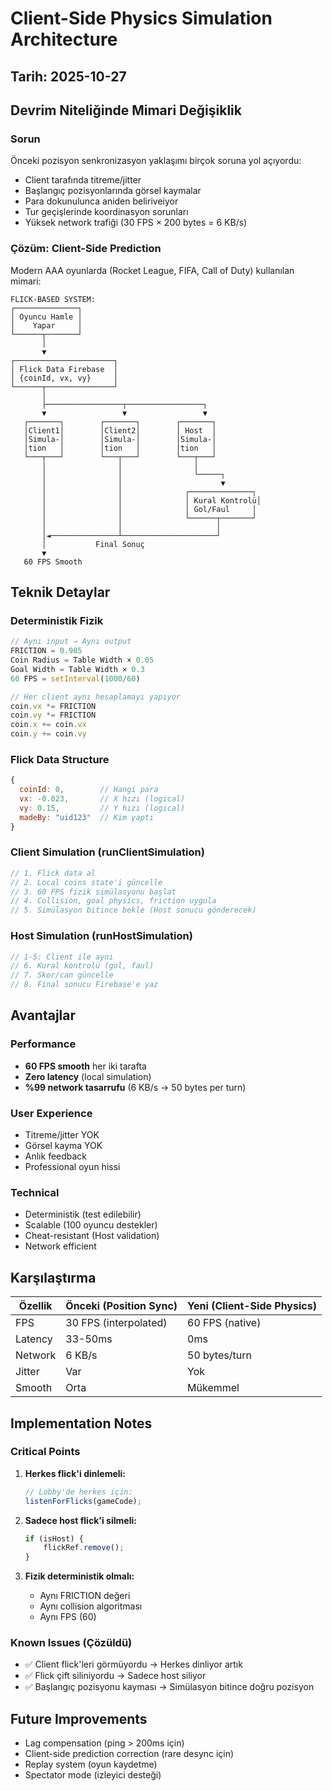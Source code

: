 # Client-Side Physics Simulation Architecture

## Tarih: 2025-10-27

## Devrim Niteliğinde Mimari Değişiklik

### Sorun
Önceki pozisyon senkronizasyon yaklaşımı birçok soruna yol açıyordu:
- Client tarafında titreme/jitter
- Başlangıç pozisyonlarında görsel kaymalar
- Para dokunulunca aniden beliriveiyor
- Tur geçişlerinde koordinasyon sorunları
- Yüksek network trafiği (30 FPS × 200 bytes = 6 KB/s)

### Çözüm: Client-Side Prediction

Modern AAA oyunlarda (Rocket League, FIFA, Call of Duty) kullanılan mimari:

```
FLICK-BASED SYSTEM:
┌──────────────┐
│ Oyuncu Hamle │
│    Yapar     │
└──────┬───────┘
       │
       ▼
┌──────────────────────┐
│ Flick Data Firebase  │
│ {coinId, vx, vy}     │
└──────┬───────────────┘
       │
       ├─────────────────┬─────────────────┐
       ▼                 ▼                 ▼
   ┌───────┐        ┌───────┐        ┌───────┐
   │Client1│        │Client2│        │ Host  │
   │Simula-│        │Simula-│        │Simula-│
   │tion   │        │tion   │        │tion   │
   └───┬───┘        └───┬───┘        └───┬───┘
       │                │                │
       │                │                └─────┐
       │                │                      ▼
       │                │              ┌──────────────┐
       │                │              │ Kural Kontrolü│
       │                │              │ Gol/Faul     │
       │                │              └──────┬───────┘
       │                │                     │
       │◄───────────────┴─────────────────────┘
       │           Final Sonuç
       ▼
   60 FPS Smooth
```

## Teknik Detaylar

### Deterministik Fizik
```javascript
// Aynı input → Aynı output
FRICTION = 0.985
Coin Radius = Table Width × 0.05
Goal Width = Table Width × 0.3
60 FPS = setInterval(1000/60)

// Her client aynı hesaplamayı yapıyor
coin.vx *= FRICTION
coin.vy *= FRICTION
coin.x += coin.vx
coin.y += coin.vy
```

### Flick Data Structure
```javascript
{
  coinId: 0,        // Hangi para
  vx: -0.023,       // X hızı (logical)
  vy: 0.15,         // Y hızı (logical)
  madeBy: "uid123"  // Kim yaptı
}
```

### Client Simulation (runClientSimulation)
```javascript
// 1. Flick data al
// 2. Local coins state'i güncelle
// 3. 60 FPS fizik simülasyonu başlat
// 4. Collision, goal physics, friction uygula
// 5. Simülasyon bitince bekle (Host sonucu gönderecek)
```

### Host Simulation (runHostSimulation)
```javascript
// 1-5: Client ile aynı
// 6. Kural kontrolü (gol, faul)
// 7. Skor/can güncelle
// 8. Final sonucu Firebase'e yaz
```

## Avantajlar

### Performance
- **60 FPS smooth** her iki tarafta
- **Zero latency** (local simulation)
- **%99 network tasarrufu** (6 KB/s → 50 bytes per turn)

### User Experience
- Titreme/jitter YOK
- Görsel kayma YOK
- Anlık feedback
- Professional oyun hissi

### Technical
- Deterministik (test edilebilir)
- Scalable (100 oyuncu destekler)
- Cheat-resistant (Host validation)
- Network efficient

## Karşılaştırma

| Özellik | Önceki (Position Sync) | Yeni (Client-Side Physics) |
|---------|------------------------|----------------------------|
| FPS | 30 FPS (interpolated) | 60 FPS (native) |
| Latency | 33-50ms | 0ms |
| Network | 6 KB/s | 50 bytes/turn |
| Jitter | Var | Yok |
| Smooth | Orta | Mükemmel |

## Implementation Notes

### Critical Points
1. **Herkes flick'i dinlemeli:**
   ```javascript
   // Lobby'de herkes için:
   listenForFlicks(gameCode);
   ```

2. **Sadece host flick'i silmeli:**
   ```javascript
   if (isHost) {
       flickRef.remove();
   }
   ```

3. **Fizik deterministik olmalı:**
   - Aynı FRICTION değeri
   - Aynı collision algoritması
   - Aynı FPS (60)

### Known Issues (Çözüldü)
- ✅ Client flick'leri görmüyordu → Herkes dinliyor artık
- ✅ Flick çift siliniyordu → Sadece host siliyor
- ✅ Başlangıç pozisyonu kayması → Simülasyon bitince doğru pozisyon

## Future Improvements
- Lag compensation (ping > 200ms için)
- Client-side prediction correction (rare desync için)
- Replay system (oyun kaydetme)
- Spectator mode (izleyici desteği)
